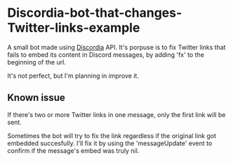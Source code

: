 # Discordia-bot-that-changes-Twitter-links-example
A small bot made using [Discordia](https://github.com/SinisterRectus/Discordia) API. It's porpuse is to fix Twitter links that fails to embed its content in Discord messages, by adding 'fx' to the beginning of the url.

It's not perfect, but I'm planning in improve it.

## Known issue
If there's two or more Twitter links in one message, only the first link will be sent.

Sometimes the bot will try to fix the link regardless if the original link got embedded succesfully. I'll fix it by using the 'messageUpdate' event to confirm if the message's embed was truly nil.
